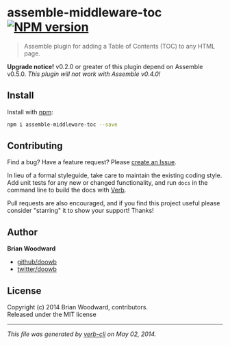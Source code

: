 # assemble-middleware-toc [![NPM version](https://badge.fury.io/js/assemble-middleware-toc.png)](http://badge.fury.io/js/assemble-middleware-toc)

> Assemble plugin for adding a Table of Contents (TOC) to any HTML page.

**Upgrade notice!** v0.2.0 or greater of this plugin depend on Assemble v0.5.0. _This plugin will not work with Assemble v0.4.0!_

## Install
Install with [npm](npmjs.org):

```bash
npm i assemble-middleware-toc --save
```


## Contributing
Find a bug? Have a feature request? Please [create an Issue](https://github.com/assemble/assemble-middleware-toc/issues).

In lieu of a formal styleguide, take care to maintain the existing coding style. Add unit tests for any new or changed functionality,
and run `docs` in the command line to build the docs with [Verb](https://github.com/assemble/verb).

Pull requests are also encouraged, and if you find this project useful please consider "starring" it to show your support! Thanks!

## Author

**Brian Woodward**

+ [github/doowb](https://github.com/doowb)
+ [twitter/doowb](http://twitter.com/doowb)


## License
Copyright (c) 2014 Brian Woodward, contributors.  
Released under the MIT license

***

_This file was generated by [verb-cli](https://github.com/assemble/verb-cli) on May 02, 2014._
